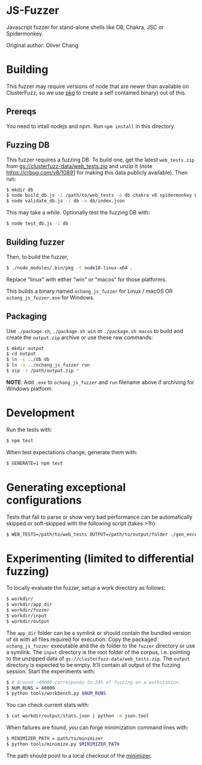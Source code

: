 # JS-Fuzzer

Javascript fuzzer for stand-alone shells like D8, Chakra, JSC or Spidermonkey.

Original author: Oliver Chang

# Building

This fuzzer may require versions of node that are newer than available on
ClusterFuzz, so we use [pkg](https://github.com/zeit/pkg) to create a self
contained binary) out of this.

## Prereqs
You need to intall nodejs and npm. Run `npm install` in this directory.

## Fuzzing DB
This fuzzer requires a fuzzing DB. To build one, get the latest `web_tests.zip`
from [gs://clusterfuzz-data/web_tests.zip](
https://storage.cloud.google.com/clusterfuzz-data/web_tests.zip) and unzip it
(note https://crbug.com/v8/10891 for making this data publicly available).
Then run:

```bash
$ mkdir db
$ node build_db.js -i /path/to/web_tests -o db chakra v8 spidermonkey WebKit/JSTests fuzzilli
$ node validate_db.js -i db -o db/index.json
```

This may take a while. Optionally test the fuzzing DB with:

```bash
$ node test_db.js -i db
```

## Building fuzzer
Then, to build the fuzzer,
```bash
$ ./node_modules/.bin/pkg -t node18-linux-x64 .
```

Replace "linux" with either "win" or "macos" for those platforms.

This builds a binary named `ochang_js_fuzzer` for Linux / macOS OR
`ochang_js_fuzzer.exe` for Windows.

## Packaging
Use `./package.sh`, `./package.sh win` or `./package.sh macos` to build and
create the `output.zip` archive or use these raw commands:
```bash
$ mkdir output
$ cd output
$ ln -s ../db db
$ ln -s ../ochang_js_fuzzer run
$ zip -r /path/output.zip *
```

**NOTE**: Add `.exe` to `ochang_js_fuzzer` and `run` filename above if archiving
for Windows platform.

# Development

Run the tests with:

```bash
$ npm test
```

When test expectations change, generate them with:

```bash
$ GENERATE=1 npm test
```

# Generating exceptional configurations

Tests that fail to parse or show very bad performance can be automatically
skipped or soft-skipped with the following script (takes >1h):

```bash
$ WEB_TESTS=/path/to/web_tests OUTPUT=/path/to/output/folder ./gen_exceptions.sh
```

# Experimenting (limited to differential fuzzing)

To locally evaluate the fuzzer, setup a work directory as follows:

```bash
$ workdir/
$ workdir/app_dir
$ workdir/fuzzer
$ workdir/input
$ workdir/output
```

The `app_dir` folder can be a symlink or should contain the bundled
version of `d8` with all files required for execution.
Copy the packaged `ochang_js_fuzzer` executable and the `db` folder
to the `fuzzer` directory or use a symlink.
The `input` directory is the root folder of the corpus, i.e. pointing
to the unzipped data of `gs://clusterfuzz-data/web_tests.zip`.
The `output` directory is expected to be empty. It'll contain all
output of the fuzzing session. Start the experiments with:

```bash
$ # Around ~40000 corresponds to 24h of fuzzing on a workstation.
$ NUM_RUNS = 40000
$ python tools/workbench.py $NUM_RUNS
```

You can check current stats with:

```bash
$ cat workdir/output/stats.json | python -m json.tool
```

When failures are found, you can forge minimization command lines with:

```bash
$ MINIMIZER_PATH = path/to/minimizer
$ python tools/minimize.py $MINIMIZER_PATH
```

The path should point to a local checkout of the [minimizer](https://chrome-internal.googlesource.com/chrome/tools/clusterfuzz/+/refs/heads/master/src/python/bot/minimizer/).
